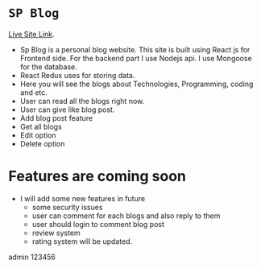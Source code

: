 # `SP Blog`

[Live Site Link](https://sp-tech-blog.netlify.app/).

* Sp Blog is a personal blog website. This site is built using React js for Frontend side. For the backend part I use Nodejs api. I use Mongoose for the database. 
* React Redux uses for storing data.
* Here you will see the blogs about Technologies, Programming, coding and etc.
* User can read all the blogs right now.
* User can give like blog post.
* Add blog post feature
* Get all blogs 
* Edit option
* Delete option
# Features are coming soon
* I will add some new features in future
    - some security issues
    - user can comment for each blogs and also reply to them
    - user should login to comment blog post
    - review system 
    - rating system will be updated.

admin 123456